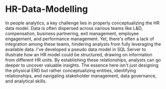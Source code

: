 # HR-Data-Modelling

In people analytics, a key challenge lies in properly conceptualizing the HR data model. Data is often dispersed across various teams like L&D, compensation, business partnering, exit management, employee engagement, and performance management. Yet, there's often a lack of integration among these teams, hindering analysts from fully leveraging the available data. 
I've developed a pseudo data model in SQL Server to illustrate how an HR model could be structured, drawing on information from different HR units. By establishing these relationships, analysts can go deeper to uncover valuable insights. 
The essence here isn't just designing the physical ERD but rather conceptualizing entities, identifying relationships, and navigating stakeholder management, data governance, and analytical skills.
